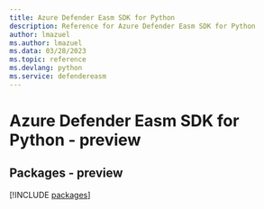 ```yaml
---
title: Azure Defender Easm SDK for Python
description: Reference for Azure Defender Easm SDK for Python
author: lmazuel
ms.author: lmazuel
ms.data: 03/28/2023
ms.topic: reference
ms.devlang: python
ms.service: defendereasm
---
```

# Azure Defender Easm SDK for Python - preview
## Packages - preview
[!INCLUDE [packages](defender-easm-index.md)]